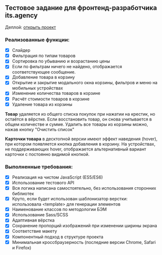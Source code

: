 ## Тестовое задание для фронтенд-разработчика its.agency

Деплой: [открыть проект](https://belousmind.github.io/colors/)

### Реализованные функции:

- [x] Слайдер
- [x] Фильтрация по типам товаров
- [x] Сортировка по убыванию и возрастанию цены
- [x] Если по фильтрам ничего не найдено, отображается соответствующее сообщение.
- [x] Добавление товара в корзину
- [x] Открытие и закрытие модального окна корзины, фильтров и меню на мобильных устройствах
- [x] Изменение количества товаров в корзине
- [x] Расчёт стоимости товаров в корзине
- [x] Удаление товара из корзины

**Товар** удаляется из общего списка покупок при нажатии на крестик, но остаётся в вёрстке. Если восстановить товар, он снова учитывается в общем количестве и сумме. Удалить все товары из корзины можно, нажав кнопку "Очистить список"

**Карточки товара** в десктопной версии имеют эффект наведения (hover), при котором появляется кнопка добавления в корзину. На устройствах, не поддерживающих hover, отображается альтернативный вариант карточки с постоянно видимой кнопкой.

### Выполненные требования:

- [x] Реализация на чистом JavaScript (ES5/ES6)
- [x] Использование тестового API
- [x] Вся логика написана самостоятельно, без использования сторонних библиотек
- [x] Круто, если будет использован шаблонизатор верстки: использовала \<template\> для генерации элементов
- [x] Наименование классов по методологии БЭМ
- [x] Использование Sass/SCSS
- [x] Адаптивная вёрстка
- [x] Сохранение пропорций изображений при изменении ширины экрана
- [x] Соответствие макету
- [x] Компонентный подход в структуре проекта
- [x] Минимальная кроссбраузерность (последние версии Chrome, Safari и Firefox)
